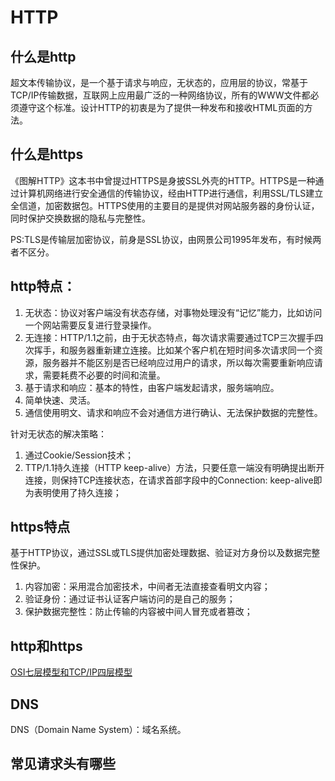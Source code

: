 # HTTP

## 什么是http

超文本传输协议，是一个基于请求与响应，无状态的，应用层的协议，常基于TCP/IP传输数据，互联网上应用最广泛的一种网络协议，所有的WWW文件都必须遵守这个标准。设计HTTP的初衷是为了提供一种发布和接收HTML页面的方法。

## 什么是https

《图解HTTP》这本书中曾提过HTTPS是身披SSL外壳的HTTP。HTTPS是一种通过计算机网络进行安全通信的传输协议，经由HTTP进行通信，利用SSL/TLS建立全信道，加密数据包。HTTPS使用的主要目的是提供对网站服务器的身份认证，同时保护交换数据的隐私与完整性。

PS:TLS是传输层加密协议，前身是SSL协议，由网景公司1995年发布，有时候两者不区分。

## http特点：

1. 无状态：协议对客户端没有状态存储，对事物处理没有“记忆”能力，比如访问一个网站需要反复进行登录操作。
2. 无连接：HTTP/1.1之前，由于无状态特点，每次请求需要通过TCP三次握手四次挥手，和服务器重新建立连接。比如某个客户机在短时间多次请求同一个资源，服务器并不能区别是否已经响应过用户的请求，所以每次需要重新响应请求，需要耗费不必要的时间和流量。
3. 基于请求和响应：基本的特性，由客户端发起请求，服务端响应。
4. 简单快速、灵活。
5. 通信使用明文、请求和响应不会对通信方进行确认、无法保护数据的完整性。

针对无状态的解决策略：
1. 通过Cookie/Session技术；
2. TTP/1.1持久连接（HTTP keep-alive）方法，只要任意一端没有明确提出断开连接，则保持TCP连接状态，在请求首部字段中的Connection: keep-alive即为表明使用了持久连接；

## https特点

基于HTTP协议，通过SSL或TLS提供加密处理数据、验证对方身份以及数据完整性保护。

1. 内容加密：采用混合加密技术，中间者无法直接查看明文内容；
2. 验证身份：通过证书认证客户端访问的是自己的服务；
3. 保护数据完整性：防止传输的内容被中间人冒充或者篡改；

## http和https

[OSI七层模型和TCP/IP四层模型](https://blog.csdn.net/z944733142/article/details/99678419)

## DNS

DNS（Domain Name System）：域名系统。

## 常见请求头有哪些


